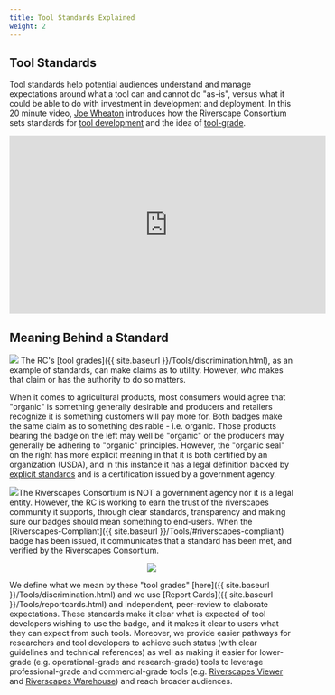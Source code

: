 ```yaml
---
title: Tool Standards Explained
weight: 2
---
```


## Tool Standards

Tool standards help potential audiences understand and manage expectations around what a tool can and cannot do "as-is", versus what it could be able to do with investment in development and deployment. In this 20 minute video, [Joe Wheaton](https://joewheaton.org) introduces how the Riverscape Consortium sets standards for [tool development](https://riverscapes.net/Tools/) and the idea of [tool-grade](https://riverscapes.net/Tools/discrimination.html#tool-grade). 

<div class="responsive-embed">
<iframe width="560" height="315" src="https://www.youtube.com/embed/wcT4vSZmQa0" frameborder="0" allow="accelerometer; autoplay; encrypted-media; gyroscope; picture-in-picture" allowfullscreen></iframe>


</div>

## Meaning Behind a Standard

<img class="float-right" src="{{ site.baseurl }}/assets/images/RC/organic.png"> The RC's [tool grades]({{ site.baseurl }}/Tools/discrimination.html), as an example of standards, can make claims as to utility. However, _who_ makes that claim or has the authority to do so matters. 

When it comes to agricultural products, most consumers would agree that "organic" is something generally desirable and producers and retailers recognize it is something customers will pay more for. Both badges make the same claim as to something desirable - i.e. organic.  Those products bearing the badge on the left may well be "organic" or the producers may generally be adhering to "organic" principles. However, the "organic seal" on the right has more explicit meaning in that it is both certified by an organization (USDA), and in this instance it has a legal definition backed by [explicit standards](https://www.ams.usda.gov/rules-regulations/organic/organic-seal) and is a certification issued by a government agency.  

<img class="float-right" src="{{ site.baseurl }}/assets/images/RC/RiverscapesCompliant_48.png">The Riverscapes Consortium is NOT a government agency nor it is a legal entity. However, the RC is working to earn the trust of the riverscapes community it supports, through clear standards, transparency and making sure our badges should mean something to end-users. When the [Riverscapes-Compliant]({{ site.baseurl }}/Tools/#riverscapes-compliant) badge has been issued, it communicates that a standard has been met, and verified by the Riverscapes Consortium. 

<div align="center">
    <a href="{{ site.baseurl }}/Tools/discrimination.html"><img src="{{ site.baseurl }}/assets/images/tools/grade/Tool_Badges_wText_All_700w.png"></a>
</div>

We define what we mean by these "tool grades" [here]({{ site.baseurl }}/Tools/discrimination.html) and we use [Report Cards]({{ site.baseurl }}/Tools/reportcards.html) and independent, peer-review to elaborate expectations. These standards make it clear what is expected of tool developers wishing to use the badge, and it makes it clear to users what they can expect from such tools. Moreover, we provide easier pathways for researchers and tool developers to achieve such status (with clear guidelines and technical references) as well as making it easier for lower-grade (e.g. operational-grade and research-grade) tools to leverage professional-grade and commercial-grade tools (e.g. [Riverscapes Viewer](https://rave.riverscapes.net) and [Riverscapes Warehouse](https://data.riverscapes.net)) and reach broader audiences.





